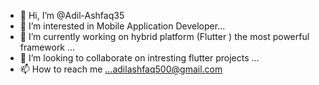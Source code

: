 - 👋 Hi, I’m @Adil-Ashfaq35
- 👀 I’m interested in Mobile Application Developer...
- 🌱 I’m currently working on hybrid platform (Flutter ) the most powerful framework ...
- 💞️ I’m looking to collaborate on intresting flutter projects ...
- 📫 How to reach me ...adilashfaq500@gmail.com

<!---
Adil-Ashfaq35/Adil-Ashfaq35 is a ✨ special ✨ repository because its `README.md` (this file) appears on your GitHub profile.
You can click the Preview link to take a look at your changes.
--->
